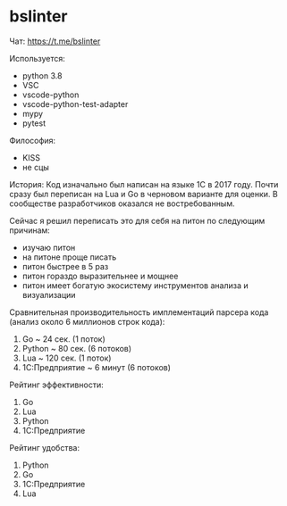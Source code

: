 # bslinter

Чат: https://t.me/bslinter

Используется:
* python 3.8
* VSC
* vscode-python
* vscode-python-test-adapter
* mypy
* pytest

Философия:
* KISS
* не сцы

История:
Код изначально был написан на языке 1С в 2017 году.
Почти сразу был переписан на Lua и Go в черновом варианте для оценки.
В сообществе разработчиков оказался не востребованным.

Сейчас я решил переписать это для себя на питон по следующим причинам:
* изучаю питон
* на питоне проще писать
* питон быстрее в 5 раз
* питон гораздо выразительнее и мощнее
* питон имеет богатую экосистему инструментов анализа и визуализации

Сравнительная производительность имплементаций парсера кода (анализ около 6 миллионов строк кода):
1. Go ~ 24 сек. (1 поток)
2. Python ~ 80 сек. (6 потоков)
3. Lua ~ 120 сек. (1 поток)
4. 1С:Предприятие ~ 6 минут (6 потоков)

Рейтинг эффективности:
1. Go
2. Lua
3. Python
4. 1С:Предприятие

Рейтинг удобства:
1. Python
2. Go
3. 1С:Предприятие
4. Lua